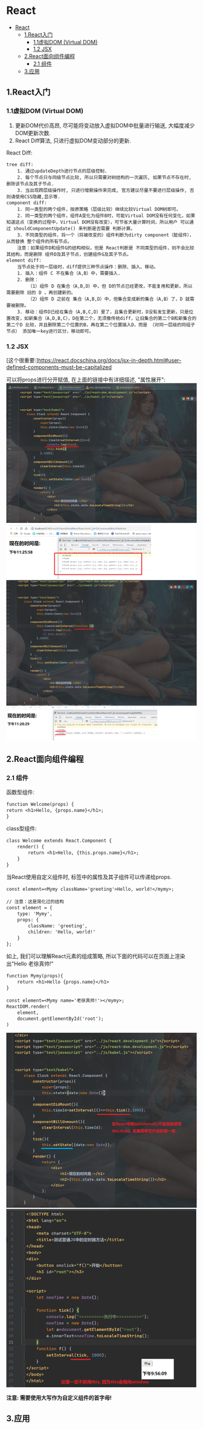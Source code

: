 # React

<!-- TOC -->

- [React](#react)
  - [1.React入门](#1react入门)
    - [1.1虚拟DOM (Virtual DOM)](#11虚拟dom-virtual-dom)
    - [1.2 JSX](#12-jsx)
  - [2.React面向组件编程](#2react面向组件编程)
    - [2.1 组件](#21-组件)
  - [3.应用](#3应用)

<!-- /TOC -->
## 1.React入门

### 1.1虚拟DOM (Virtual DOM)

1. 更新DOM代价高昂, 尽可能将变动放入虚拟DOM中批量进行输送, 大幅度减少DOM更新次数.
2. React Diff算法, 只进行虚拟DOM变动部分的更新.

React Diff:

    tree diff:
        1. 通过updateDepth进行节点的层级控制.
        2. 每个节点只与同级节点比较, 所以只需要对树结构的一次遍历, 如果节点不存在时, 删除该节点及其子节点.
        3. 当出现跨层级操作时, 只进行增删操作来完成, 官方建议尽量不要进行层级操作, 否则请使用CSS隐藏,显示等.
    component diff:
        1. 同一类型的两个组件，按原策略（层级比较）继续比较Virtual DOM树即可。
        2. 同一类型的两个组件，组件A变化为组件B时，可能Virtual DOM没有任何变化，如果知道这点（变换的过程中，Virtual DOM没有改变），可节省大量计算时间，所以用户 可以通过 shouldComponentUpdate() 来判断是否需要 判断计算。
        3. 不同类型的组件，将一个（将被改变的）组件判断为dirty component（脏组件），从而替换 整个组件的所有节点。
        注意：如果组件D和组件G的结构相似，但是 React判断是 不同类型的组件，则不会比较其结构，而是删除 组件D及其子节点，创建组件G及其子节点。
    element diff:
        当节点处于同一层级时，diff提供三种节点操作：删除、插入、移动。
        1. 插入：组件 C 不在集合（A,B）中，需要插入.
        2. 删除：
            （1）组件 D 在集合（A,B,D）中，但 D的节点已经更改，不能复用和更新，所以需要删除 旧的 D ，再创建新的。
            （2）组件 D 之前在 集合（A,B,D）中，但集合变成新的集合（A,B）了，D 就需要被删除。
        3. 移动：组件D已经在集合（A,B,C,D）里了，且集合更新时，D没有发生更新，只是位置改变，如新集合（A,D,B,C），D在第二个，无须像传统diff，让旧集合的第二个B和新集合的第二个D 比较，并且删除第二个位置的B，再在第二个位置插入D，而是 （对同一层级的同组子节点） 添加唯一key进行区分，移动即可。

### 1.2 JSX

[这个很重要:]<https://react.docschina.org/docs/jsx-in-depth.html#user-defined-components-must-be-capitalized>

可以将props进行分开赋值, 在上面的链接中有详细描述, "属性展开":
![3](./picture/03.png)
![4](./picture/04.png)

## 2.React面向组件编程

### 2.1 组件

函数型组件:

    function Welcome(props) {
    return <h1>Hello, {props.name}</h1>;
    }

class型组件:

    class Welcome extends React.Component {
        render() {
            return <h1>Hello, {this.props.name}</h1>;
        }
    }

当React使用自定义组件时, 标签中的属性及其子组件可以传递给props.

    const element=<Mymy className='greeting'>Hello, world!</mymy>;

    // 注意：这是简化过的结构
    const element = {
        type: 'Mymy',
        props: {
            className: 'greeting',
            children: 'Hello, world!'
        }
    };

如上, 我们可以理解React元素的组成策略, 所以下面的代码可以在页面上渲染出"Hello 老徐真帅!"

    function Mymy(props){
        return <h1>Hello {props.name}</h1>
    }

    const element=<Mymy name='老徐真帅!'></mymy>;
    ReactDOM.render(
        element,
        document.getElementById('root');
    )

![1](./picture/01.png)
![2](./picture/02.png)

**注意: 需要使用大写作为自定义组件的首字母!**






























## 3.应用

